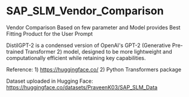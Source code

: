 # SAP_SLM_Vendor_Comparison

Vendor Comparison Based on few parameter and Model provides Best Fitting Product for the User Prompt

DistilGPT-2 is a condensed version of OpenAI's GPT-2 (Generative Pre-trained Transformer 2) model, designed to be more lightweight and computationally efficient while retaining key capabilities.

Reference: 1) https://huggingface.co/
           2) Python Transformers package

Dataset uploaded in Hugging Face: https://huggingface.co/datasets/PraveenK03/SAP_SLM_Data
